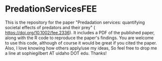 # PredationServicesFEE
This is the repository for the paper "Predadation services: quantifying societal effects of predators and their prey" ( https://doi.org/10.1002/fee.2336).
It includes a PDF of the published paper, along with the R code to reproduce the paper's findings.
You are welcome to use this code, although of course it would be great if you cited the paper. Also, I love knowing how others apply/use my ideas,
So feel free to drop me a line at sophiegilbert AT uidaho DOT edu. Thanks!

